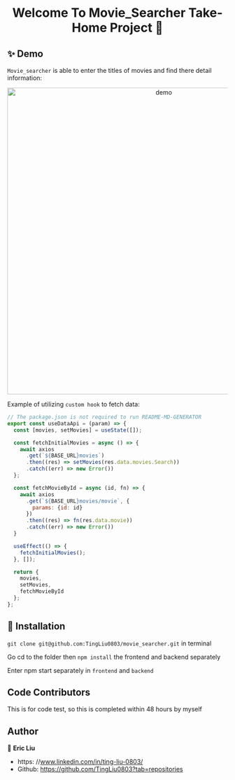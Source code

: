 <h1 align="center">Welcome To Movie_Searcher Take-Home Project 👋</h1>

## ✨ Demo

`Movie_searcher` is able to enter the titles of movies and find there detail information:

<p align="center">
  <img width="700" align="center" src="https://media3.giphy.com/media/Egpd6p53jxqMOgnWGI/giphy.gif?cid=790b76112b39521359cdca29066db470eb21b558d37d476f&rid=giphy.gif&ct=g" alt="demo"/>
</p>

Example of utilizing `custom hook` to fetch data:

```javascript
// The package.json is not required to run README-MD-GENERATOR
export const useDataApi = (param) => {
  const [movies, setMovies] = useState([]);

  const fetchInitialMovies = async () => {
    await axios
      .get(`${BASE_URL}movies`)
      .then((res) => setMovies(res.data.movies.Search))
      .catch((err) => new Error())
  };

  const fetchMovieById = async (id, fn) => {
    await axios
      .get(`${BASE_URL}movies/movie`, {
        params: {id: id}
      })
      .then((res) => fn(res.data.movie))
      .catch((err) => new Error())
  }

  useEffect(() => {
    fetchInitialMovies();
  }, []);

  return {
    movies,
    setMovies,
    fetchMovieById
  };
};
```

## 🚀 Installation

`git clone git@github.com:TingLiu0803/movie_searcher.git` in terminal

Go cd to the folder then `npm install` the frontend and backend separately

Enter npm start separately in `frontend` and `backend`

## Code Contributors

This is for code test, so this is completed within 48 hours by myself

## Author

👤 **Eric Liu**

- https: //www.linkedin.com/in/ting-liu-0803/
- Github: https://github.com/TingLiu0803?tab=repositories
